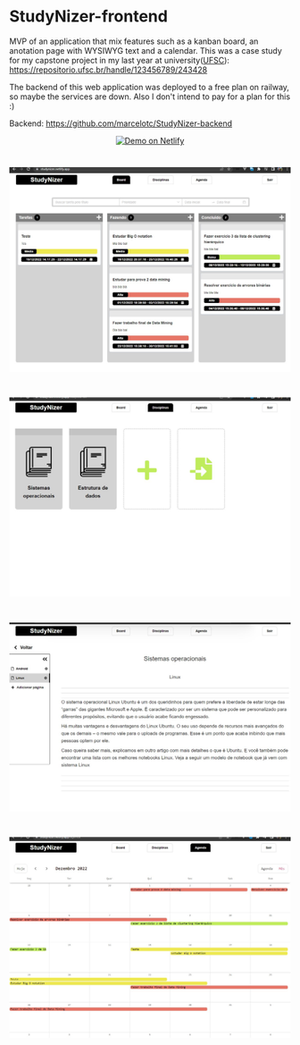 # StudyNizer-frontend

MVP of an application that mix features such as a kanban board, an anotation page with WYSIWYG text and a calendar. This was a case study for my capstone project in my last year at university(<a href="https://ufsc.br/">UFSC<a/>): https://repositorio.ufsc.br/handle/123456789/243428

The backend of this web application was deployed to a free plan on railway, so maybe the services are down. Also I don't intend to pay for a plan for this :)

Backend: https://github.com/marcelotc/StudyNizer-backend

<p align="center">
  <a href="https://studynizer.netlify.app">
    <img alt="Demo on Netlify" src="https://res.cloudinary.com/lukemorales/image/upload/v1599785319/readme_logos/demo_on_netlify_umjmch.png">
  </a>
</p>

<h1 align="center">
    <img src="https://github.com/marcelotc/StudyNizer-frontend/blob/main/src/assets/Captura%20de%20tela%202023-02-13%20164312.jpg" />
</h1>

<h1 align="center">
    <img src="https://github.com/marcelotc/StudyNizer-frontend/blob/main/src/assets/Captura%20de%20tela%202023-02-13%20164326.jpg" />
</h1>

<h1 align="center">
    <img src="https://github.com/marcelotc/StudyNizer-frontend/blob/main/src/assets/Captura%20de%20tela%202023-02-13%20164338.jpg" />
</h1>


<h1 align="center">
    <img src="https://github.com/marcelotc/StudyNizer-frontend/blob/main/src/assets/Captura%20de%20tela%202023-02-13%20164353.jpg" />
</h1>
